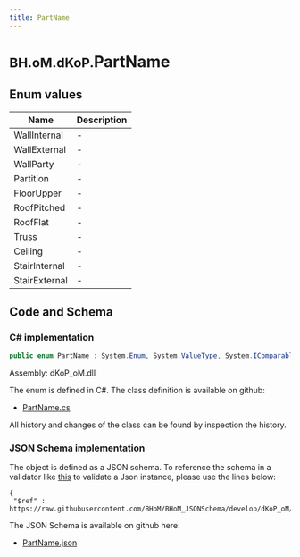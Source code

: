 ```yaml
---
title: PartName
---
```


# <small>BH.oM.dKoP.</small>**PartName**



## Enum values

| Name            | Description                                                    |
|-----------------|----------------------------------------------------------------|
| WallInternal |  -  |
| WallExternal |  -  |
| WallParty |  -  |
| Partition |  -  |
| FloorUpper |  -  |
| RoofPitched |  -  |
| RoofFlat |  -  |
| Truss |  -  |
| Ceiling |  -  |
| StairInternal |  -  |
| StairExternal |  -  |


## Code and Schema

### C# implementation

``` C# title="C#"
public enum PartName : System.Enum, System.ValueType, System.IComparable, System.ISpanFormattable, System.IFormattable, System.IConvertible
```

Assembly: dKoP_oM.dll

The enum is defined in C#. The class definition is available on github:

- [PartName.cs](https://github.com/BHoM/dKoP_Toolkit/blob/develop/dKoP_oM/AdministrativeInformation\Enums\PartNames.cs)

All history and changes of the class can be found by inspection the history.
### JSON Schema implementation

The object is defined as a JSON schema. To reference the schema in a validator like [this](https://www.jsonschemavalidator.net/) to validate a Json instance, please use the lines below:

``` { .json .copy .select } title="JSON Schema"
{
 "$ref" : https://raw.githubusercontent.com/BHoM/BHoM_JSONSchema/develop/dKoP_oM/PartName.json}
```

The JSON Schema is available on github here:

- [PartName.json](https://github.com/BHoM/BHoM_JSONSchema/blob/develop/dKoP_oM/PartName.json)
